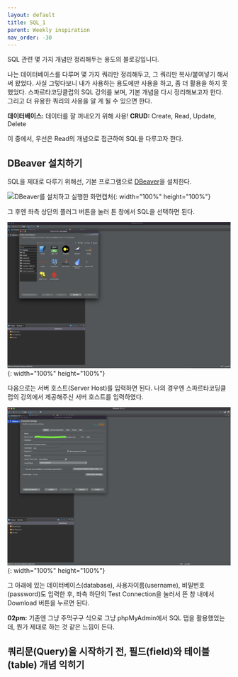 ```yaml
---
layout: default
title: SQL_1
parent: Weekly inspiration
nav_order: -30
---
```



SQL 관련 몇 가지 개념만 정리해두는 용도의 블로깅입니다.

나는 데이터베이스를 다루며 몇 가지 쿼리만 정리해두고, 그 쿼리만 복사/붙여넣기 해서 써 왔었다. 사실 그렇다보니 내가 사용하는 용도에만 사용을 하고, 좀 더 활용을 하지 못했었다. 스파르타코딩클럽의 SQL 강의를 보며, 기본 개념을 다시 정리해보고자 한다. 그리고 더 유용한 쿼리의 사용을 알 게 될 수 있으면 한다.

**데이터베이스:** 데이터를 잘 꺼내오기 위해 사용!
**CRUD:** Create, Read, Update, Delete

이 중에서, 우선은 Read의 개념으로 접근하여 SQL을 다루고자 한다.


## DBeaver 설치하기

SQL을 제대로 다루기 위해선, 기본 프로그램으로 [DBeaver](https://dbeaver.io/download/)을 설치한다.

![DBeaver를 설치하고 실행한 화면캡처](../../assets/images/posts/20220716_DBeaver.png){: width="100%" height="100%"}

그 후엔 좌측 상단의 플러그 버튼을 눌러 튼 창에서 SQL을 선택하면 된다.

![DBeaver에서 SQL을 선택한 이미지](../../assets/images/posts/20220716_DBeaverWithSQL.png){: width="100%" height="100%"}

다음으로는 서버 호스트(Server Host)를 입력하면 된다. 나의 경우엔 스파르타코딩클럽의 강의에서 제공해주신 서버 호스트를 입력하였다.

![SQL 선택 후 서버호스트 입력하기](../../assets/images/posts/20220716_DBeaverEnteringServerhost.png){: width="100%" height="100%"}

그 아래에 있는 데이터베이스(database), 사용자이름(username), 비밀번호(password)도 입력한 후, 좌측 하단의 Test Connection을 눌러서 뜬 창 내에서 Download 버튼을 누르면 된다.

**02pm:** 기존엔 그냥 주먹구구 식으로 그냥 phpMyAdmin에서 SQL 탭을 활용했었는데, 뭔가 제대로 하는 것 같은 느낌이 든다.

## 쿼리문(Query)을 시작하기 전, 필드(field)와 테이블(table) 개념 익히기
